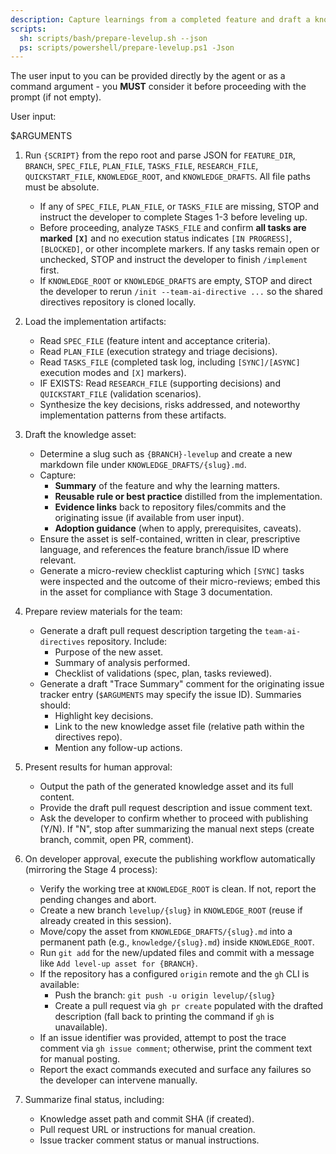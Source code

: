 ```yaml
---
description: Capture learnings from a completed feature and draft a knowledge asset plus traceability summary.
scripts:
  sh: scripts/bash/prepare-levelup.sh --json
  ps: scripts/powershell/prepare-levelup.ps1 -Json
---
```


The user input to you can be provided directly by the agent or as a command argument - you **MUST** consider it before proceeding with the prompt (if not empty).

User input:

$ARGUMENTS

1. Run `{SCRIPT}` from the repo root and parse JSON for `FEATURE_DIR`, `BRANCH`, `SPEC_FILE`, `PLAN_FILE`, `TASKS_FILE`, `RESEARCH_FILE`, `QUICKSTART_FILE`, `KNOWLEDGE_ROOT`, and `KNOWLEDGE_DRAFTS`. All file paths must be absolute.
   - If any of `SPEC_FILE`, `PLAN_FILE`, or `TASKS_FILE` are missing, STOP and instruct the developer to complete Stages 1-3 before leveling up.
   - Before proceeding, analyze `TASKS_FILE` and confirm **all tasks are marked `[X]`** and no execution status indicates `[IN PROGRESS]`, `[BLOCKED]`, or other incomplete markers. If any tasks remain open or unchecked, STOP and instruct the developer to finish `/implement` first.
   - If `KNOWLEDGE_ROOT` or `KNOWLEDGE_DRAFTS` are empty, STOP and direct the developer to rerun `/init --team-ai-directive ...` so the shared directives repository is cloned locally.

2. Load the implementation artifacts:
   - Read `SPEC_FILE` (feature intent and acceptance criteria).
   - Read `PLAN_FILE` (execution strategy and triage decisions).
   - Read `TASKS_FILE` (completed task log, including `[SYNC]/[ASYNC]` execution modes and `[X]` markers).
   - IF EXISTS: Read `RESEARCH_FILE` (supporting decisions) and `QUICKSTART_FILE` (validation scenarios).
   - Synthesize the key decisions, risks addressed, and noteworthy implementation patterns from these artifacts.

3. Draft the knowledge asset:
   - Determine a slug such as `{BRANCH}-levelup` and create a new markdown file under `KNOWLEDGE_DRAFTS/{slug}.md`.
   - Capture:
     * **Summary** of the feature and why the learning matters.
     * **Reusable rule or best practice** distilled from the implementation.
     * **Evidence links** back to repository files/commits and the originating issue (if available from user input).
     * **Adoption guidance** (when to apply, prerequisites, caveats).
   - Ensure the asset is self-contained, written in clear, prescriptive language, and references the feature branch/issue ID where relevant.
   - Generate a micro-review checklist capturing which `[SYNC]` tasks were inspected and the outcome of their micro-reviews; embed this in the asset for compliance with Stage 3 documentation.

4. Prepare review materials for the team:
   - Generate a draft pull request description targeting the `team-ai-directives` repository. Include:
     * Purpose of the new asset.
     * Summary of analysis performed.
     * Checklist of validations (spec, plan, tasks reviewed).
   - Generate a draft "Trace Summary" comment for the originating issue tracker entry (`$ARGUMENTS` may specify the issue ID). Summaries should:
     * Highlight key decisions.
     * Link to the new knowledge asset file (relative path within the directives repo).
     * Mention any follow-up actions.

5. Present results for human approval:
   - Output the path of the generated knowledge asset and its full content.
   - Provide the draft pull request description and issue comment text.
   - Ask the developer to confirm whether to proceed with publishing (Y/N). If "N", stop after summarizing the manual next steps (create branch, commit, open PR, comment).

6. On developer approval, execute the publishing workflow automatically (mirroring the Stage 4 process):
   - Verify the working tree at `KNOWLEDGE_ROOT` is clean. If not, report the pending changes and abort.
   - Create a new branch `levelup/{slug}` in `KNOWLEDGE_ROOT` (reuse if already created in this session).
   - Move/copy the asset from `KNOWLEDGE_DRAFTS/{slug}.md` into a permanent path (e.g., `knowledge/{slug}.md`) inside `KNOWLEDGE_ROOT`.
   - Run `git add` for the new/updated files and commit with a message like `Add level-up asset for {BRANCH}`.
   - If the repository has a configured `origin` remote and the `gh` CLI is available:
       * Push the branch: `git push -u origin levelup/{slug}`
       * Create a pull request via `gh pr create` populated with the drafted description (fall back to printing the command if `gh` is unavailable).
   - If an issue identifier was provided, attempt to post the trace comment via `gh issue comment`; otherwise, print the comment text for manual posting.
   - Report the exact commands executed and surface any failures so the developer can intervene manually.

7. Summarize final status, including:
   - Knowledge asset path and commit SHA (if created).
   - Pull request URL or instructions for manual creation.
   - Issue tracker comment status or manual instructions.

